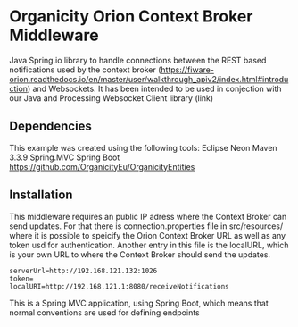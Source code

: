 

# Organicity Orion Context Broker Middleware
Java Spring.io library to handle connections between the REST based notifications used by the context broker (https://fiware-orion.readthedocs.io/en/master/user/walkthrough_apiv2/index.html#introduction) and Websockets.
It has been intended to be used in conjection with our Java and Processing Websocket Client library (link)


## Dependencies
This example was created using the following tools:
  Eclipse Neon
  Maven 3.3.9
  Spring.MVC
  Spring Boot
  https://github.com/OrganicityEu/OrganicityEntities

## Installation
This middleware requires an public IP adress where the Context Broker can send updates. For that there is connection.properties file in src/resources/ where it is possible to speicify the Orion Context Broker URL as well as any token usd for authentication. Another entry in this file is the localURL, which is your own URL to where the Context Broker should send the updates.

    serverUrl=http://192.168.121.132:1026
    token=
    localURI=http://192.168.121.1:8080/receiveNotifications

This is a Spring MVC application, using Spring Boot, which means that normal conventions are used for defining endpoints
    

